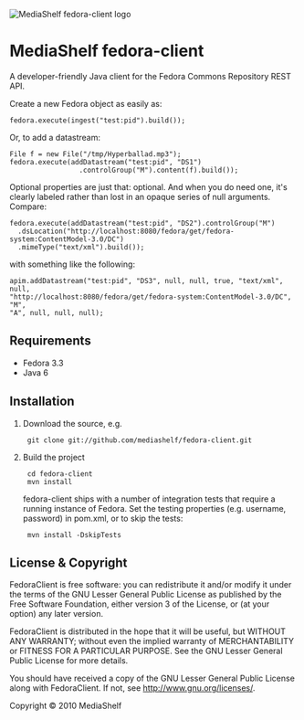 ![MediaShelf fedora-client logo](http://mediashelf.github.com/fedora-client/images/fedora-client.png)

MediaShelf fedora-client
========================

A developer-friendly Java client for the Fedora Commons Repository REST API.

Create a new Fedora object as easily as:

    fedora.execute(ingest("test:pid").build());
    
Or, to add a datastream:
    
    File f = new File("/tmp/Hyperballad.mp3");
    fedora.execute(addDatastream("test:pid", "DS1")
                     .controlGroup("M").content(f).build());
                     
Optional properties are just that: optional. And when you do need one, it's 
clearly labeled rather than lost in an opaque series of null arguments. 
Compare:

    fedora.execute(addDatastream("test:pid", "DS2").controlGroup("M")
      .dsLocation("http://localhost:8080/fedora/get/fedora-system:ContentModel-3.0/DC")
      .mimeType("text/xml").build());
    
with something like the following:
    
    apim.addDatastream("test:pid", "DS3", null, null, true, "text/xml", null, 
    "http://localhost:8080/fedora/get/fedora-system:ContentModel-3.0/DC", "M", 
    "A", null, null, null);


Requirements
------------

* Fedora 3.3
* Java 6

Installation
------------

1. Download the source, e.g.

        git clone git://github.com/mediashelf/fedora-client.git

2. Build the project

        cd fedora-client
        mvn install
        
    fedora-client ships with a number of integration tests that require a 
    running instance of Fedora. Set the testing properties (e.g. username, 
    password) in pom.xml, or to skip the tests:
   
        mvn install -DskipTests
        

License & Copyright
-------------------

FedoraClient is free software: you can redistribute it and/or modify
it under the terms of the GNU Lesser General Public License as published by
the Free Software Foundation, either version 3 of the License, or
(at your option) any later version.

FedoraClient is distributed in the hope that it will be useful,
but WITHOUT ANY WARRANTY; without even the implied warranty of
MERCHANTABILITY or FITNESS FOR A PARTICULAR PURPOSE.  See the
GNU Lesser General Public License for more details.

You should have received a copy of the GNU Lesser General Public License
along with FedoraClient.  If not, see <http://www.gnu.org/licenses/>.

Copyright &copy; 2010 MediaShelf

